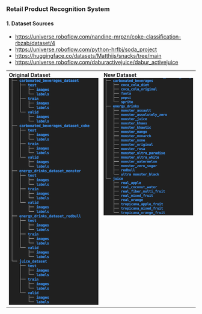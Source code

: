 ### Retail Product Recognition System

#### 1. Dataset Sources
 - https://universe.roboflow.com/nandine-mrpzn/coke-classification-rbzab/dataset/4
 - https://universe.roboflow.com/python-hrfbj/soda_project
 - https://huggingface.co/datasets/Matthijs/snacks/tree/main
 - https://universe.roboflow.com/daburactivejuice/dabur_activejuice
 
<table>
  <tr>
    <td style="vertical-align: top;">
      <strong>Original Dataset</strong><br>
      <img src="metadata/original_dataset_structure.jpg" alt="Original Dataset" width="300">
    </td>
    <td style="vertical-align: top;">
      <strong>New Dataset</strong><br>
      <img src="metadata/new_dataset_structure.jpg" alt="New Dataset" width="300">
    </td>
  </tr>
</table>

